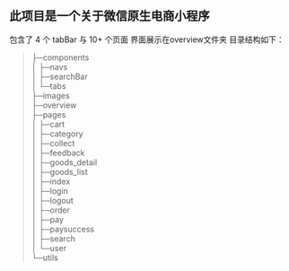 ## 此项目是一个关于微信原生电商小程序
包含了 4 个 tabBar 与 10+ 个页面
界面展示在overview文件夹
目录结构如下：

> ├─components  
> │  ├─navs  
> │  ├─searchBar  
> │  └─tabs  
> ├─images  
> ├─overview  
> ├─pages  
> │  ├─cart  
> │  ├─category  
> │  ├─collect  
> │  ├─feedback  
> │  ├─goods_detail  
> │  ├─goods_list  
> │  ├─index  
> │  ├─login  
> │  ├─logout  
> │  ├─order  
> │  ├─pay  
> │  ├─paysuccess  
> │  ├─search  
> │  └─user  
> └─utils  

